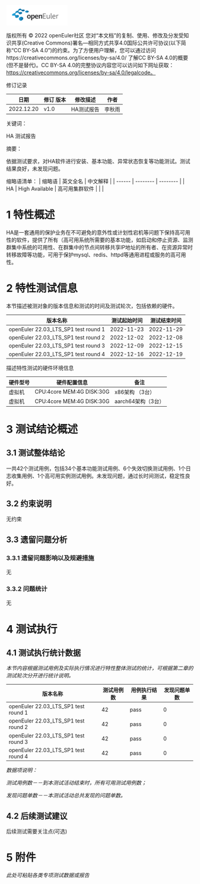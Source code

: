 ![avatar](../../images/openEuler.png)


版权所有 © 2022  openEuler社区
 您对“本文档”的复制、使用、修改及分发受知识共享(Creative Commons)署名—相同方式共享4.0国际公共许可协议(以下简称“CC BY-SA 4.0”)的约束。为了方便用户理解，您可以通过访问https://creativecommons.org/licenses/by-sa/4.0/ 了解CC BY-SA 4.0的概要 (但不是替代)。CC BY-SA 4.0的完整协议内容您可以访问如下网址获取：https://creativecommons.org/licenses/by-sa/4.0/legalcode。

修订记录

| 日期 | 修订   版本 | 修改描述 | 作者 |
| ---- | ----------- | -------- | ---- |
|2022.12.20 | v1.0  | HA测试报告 |李秋雨 |

关键词： 

HA 测试报告

摘要：

依据测试要求，对HA软件进行安装、基本功能、异常状态恢复等功能测试。测试结果良好，未发现问题。 

缩略语清单：
| 缩略语 | 英文全名 | 中文解释 |
| ------ | -------- | -------- |
| HA     | High Available      | 高可用集群软件  |         |        |

# 1     特性概述

HA是一套通用的保护业务在不可避免的意外性或计划性宕机等问题下保持高可用性的软件，提供了所有（高可用系统所需要的基本功能，如启动和停止资源、监测群集中系统的可用性、在群集中的节点间转移共享IP地址的所有者、在资源异常时转移故障等功能，可用于保护mysql、redis、httpd等通用进程或服务的高可用性。


# 2     特性测试信息

本节描述被测对象的版本信息和测试的时间及测试轮次，包括依赖的硬件。

| 版本名称 | 测试起始时间 | 测试结束时间 |
| -------- | ------------ | ------------ |
|openEuler 22.03_LTS_SP1 test round 1    |2022-11-23    |2022-11-29            |
|openEuler 22.03_LTS_SP1 test round 2    |2022-12-02    |2022-12-08            |
|openEuler 22.03_LTS_SP1 test round 3    |2022-12-09    |2022-12-15            |
|openEuler 22.03_LTS_SP1 test round 4    |2022-12-16    |2022-12-19            |

描述特性测试的硬件环境信息

| 硬件型号 | 硬件配置信息 | 备注 |
| -------- | ------------ | ---- |
| 虚拟机    | CPU:4core MEM:4G DISK:30G | x86架构 （3台）     |
| 虚拟机    | CPU:4core MEM:4G DISK:30G | aarch64架构（3台） | 

# 3     测试结论概述

## 3.1   测试整体结论

一共42个测试用例，包括34个基本功能测试用例、6个失效切换测试用例、1个日志收集用例、1个高可用实例测试用例。未发现问题，通过长时间测试，稳定性良好。


## 3.2   约束说明

无约束

## 3.3   遗留问题分析

### 3.3.1 遗留问题影响以及规避措施

无

### 3.3.2 问题统计

无

# 4     测试执行

## 4.1   测试执行统计数据

*本节内容根据测试用例及实际执行情况进行特性整体测试的统计，可根据第二章的测试轮次分开进行统计说明。*

| 版本名称 | 测试用例数 | 用例执行结果 | 发现问题单数 |
| -------- | ---------- | ------------ | ------------ |
|  openEuler 22.03_LTS_SP1 test round 1 |    42  |  pass |       0       |
|  openEuler 22.03_LTS_SP1 test round 2 |    42  |  pass |      0     |
|  openEuler 22.03_LTS_SP1 test round 3 |    42  |  pass |       0      |
|  openEuler 22.03_LTS_SP1 test round 4 |    42  |  pass |       0      |

*数据项说明：*

*测试用例数－－到本测试活动结束时，所有可用测试用例数；*

*发现问题单数－－本测试活动总共发现的问题单数。*

## 4.2   后续测试建议

后续测试需要关注点(可选)

# 5     附件

*此处可粘贴各类专项测试数据或报告*

 



 

 
